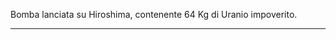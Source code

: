 Bomba lanciata su Hiroshima, contenente 64 Kg di Uranio impoverito.

---------------------------------------------------------------